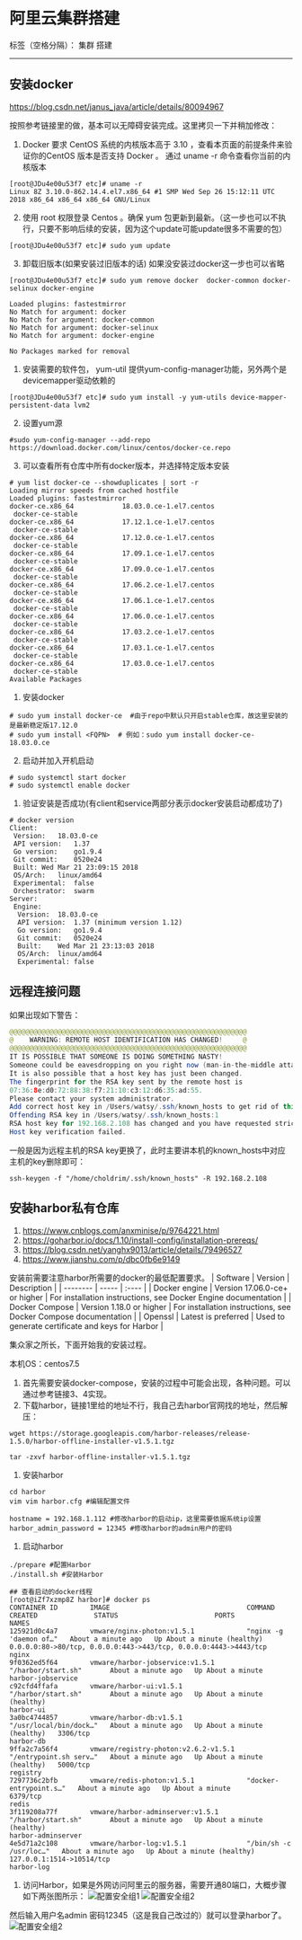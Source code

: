 ﻿# 阿里云集群搭建

标签（空格分隔）： 集群  搭建

---

安装docker
--------
https://blog.csdn.net/janus_java/article/details/80094967

按照参考链接里的做，基本可以无障碍安装完成。这里拷贝一下并稍加修改：

 1. Docker 要求 CentOS 系统的内核版本高于 3.10 ，查看本页面的前提条件来验证你的CentOS 版本是否支持 Docker
    。 通过 uname -r 命令查看你当前的内核版本
```linux
[root@JDu4e00u53f7 etc]# uname -r
Linux 8Z 3.10.0-862.14.4.el7.x86_64 #1 SMP Wed Sep 26 15:12:11 UTC 2018 x86_64 x86_64 x86_64 GNU/Linux
```
 2. 使用 root 权限登录 Centos 。确保 yum 包更新到最新。（这一步也可以不执行，只要不影响后续的安装，因为这个update可能update很多不需要的包）
```linux
[root@JDu4e00u53f7 etc]# sudo yum update
```
 3. 卸载旧版本(如果安装过旧版本的话)  如果没安装过docker这一步也可以省略
```linux
[root@JDu4e00u53f7 etc]# sudo yum remove docker  docker-common docker-selinux docker-engine

Loaded plugins: fastestmirror
No Match for argument: docker
No Match for argument: docker-common
No Match for argument: docker-selinux
No Match for argument: docker-engine

No Packages marked for removal
```
 1. 安装需要的软件包， yum-util 提供yum-config-manager功能，另外两个是devicemapper驱动依赖的
```linux
[root@JDu4e00u53f7 etc]# sudo yum install -y yum-utils device-mapper-persistent-data lvm2
```
 2. 设置yum源
```linux
#sudo yum-config-manager --add-repo https://download.docker.com/linux/centos/docker-ce.repo
```
3. 可以查看所有仓库中所有docker版本，并选择特定版本安装

```linux
# yum list docker-ce --showduplicates | sort -r
Loading mirror speeds from cached hostfile
Loaded plugins: fastestmirror
docker-ce.x86_64            18.03.0.ce-1.el7.centos             docker-ce-stable
docker-ce.x86_64            17.12.1.ce-1.el7.centos             docker-ce-stable
docker-ce.x86_64            17.12.0.ce-1.el7.centos             docker-ce-stable
docker-ce.x86_64            17.09.1.ce-1.el7.centos             docker-ce-stable
docker-ce.x86_64            17.09.0.ce-1.el7.centos             docker-ce-stable
docker-ce.x86_64            17.06.2.ce-1.el7.centos             docker-ce-stable
docker-ce.x86_64            17.06.1.ce-1.el7.centos             docker-ce-stable
docker-ce.x86_64            17.06.0.ce-1.el7.centos             docker-ce-stable
docker-ce.x86_64            17.03.2.ce-1.el7.centos             docker-ce-stable
docker-ce.x86_64            17.03.1.ce-1.el7.centos             docker-ce-stable
docker-ce.x86_64            17.03.0.ce-1.el7.centos             docker-ce-stable
Available Packages
```
 1. 安装docker
```linux
# sudo yum install docker-ce  #由于repo中默认只开启stable仓库，故这里安装的是最新稳定版17.12.0
# sudo yum install <FQPN>  # 例如：sudo yum install docker-ce-18.03.0.ce
```
 2. 启动并加入开机启动

```linux
# sudo systemctl start docker
# sudo systemctl enable docker
```
 1. 验证安装是否成功(有client和service两部分表示docker安装启动都成功了)
```linux
# docker version
Client:
 Version:	18.03.0-ce
 API version:	1.37
 Go version:	go1.9.4
 Git commit:	0520e24
 Built:	Wed Mar 21 23:09:15 2018
 OS/Arch:	linux/amd64
 Experimental:	false
 Orchestrator:	swarm
Server:
 Engine:
  Version:	18.03.0-ce
  API version:	1.37 (minimum version 1.12)
  Go version:	go1.9.4
  Git commit:	0520e24
  Built:	Wed Mar 21 23:13:03 2018
  OS/Arch:	linux/amd64
  Experimental:	false
```

远程连接问题
------
如果出现如下警告：
```java
@@@@@@@@@@@@@@@@@@@@@@@@@@@@@@@@@@@@@@@@@@@@@@@@@@@@@@@@@@@
@    WARNING: REMOTE HOST IDENTIFICATION HAS CHANGED!     @
@@@@@@@@@@@@@@@@@@@@@@@@@@@@@@@@@@@@@@@@@@@@@@@@@@@@@@@@@@@
IT IS POSSIBLE THAT SOMEONE IS DOING SOMETHING NASTY!
Someone could be eavesdropping on you right now (man-in-the-middle attack)!
It is also possible that a host key has just been changed.
The fingerprint for the RSA key sent by the remote host is
07:36:8e:d0:72:88:38:f7:21:10:c3:12:d6:35:ad:55.
Please contact your system administrator.
Add correct host key in /Users/watsy/.ssh/known_hosts to get rid of this message.
Offending RSA key in /Users/watsy/.ssh/known_hosts:1
RSA host key for 192.168.2.108 has changed and you have requested strict checking.
Host key verification failed.
```
一般是因为远程主机的RSA key更换了，此时主要讲本机的known_hosts中对应主机的key删除即可：
```linux
ssh-keygen -f "/home/choldrim/.ssh/known_hosts" -R 192.168.2.108
```

安装harbor私有仓库
------------

 1. https://www.cnblogs.com/anxminise/p/9764221.html
 2. https://goharbor.io/docs/1.10/install-config/installation-prereqs/
 3. https://blog.csdn.net/yanghx9013/article/details/79496527
 4. https://www.jianshu.com/p/dbc0fb6e9149

安装前需要注意harbor所需要的docker的最低配置要求。
| Software        | Version   |  Description  |
| --------   | -----  | :----  |
| Docker engine     | Version 17.06.0-ce+ or higher |   For installation instructions, see Docker Engine documentation     |
| Docker Compose        |   Version 1.18.0 or higher   |   For installation instructions, see Docker Compose documentation  |
| Openssl        |    Latest is preferred   |  Used to generate certificate and keys for Harbor  |

集众家之所长，下面开始我的安装过程。

本机OS：centos7.5

 1. 首先需要安装docker-compose，安装的过程中可能会出现，各种问题。可以通过参考链接3、4实现。
 2. 下载harbor，链接1里给的地址不行，我自己去harbor官网找的地址，然后解压：
```linux
wget https://storage.googleapis.com/harbor-releases/release-1.5.0/harbor-offline-installer-v1.5.1.tgz

tar -zxvf harbor-offline-installer-v1.5.1.tgz
```

 1. 安装harbor
```linux
cd harbor
vim vim harbor.cfg #编辑配置文件

hostname = 192.168.1.112 #修改harbor的启动ip，这里需要依据系统ip设置
harbor_admin_password = 12345 #修改harbor的admin用户的密码
```
 1. 启动harbor
```linux
./prepare #配置Harbor
./install.sh #安装Harbor

## 查看启动的docker线程
[root@iZf7xzmp8Z harbor]# docker ps
CONTAINER ID        IMAGE                                  COMMAND                  CREATED              STATUS                        PORTS                                                              NAMES
125921d0c4a7        vmware/nginx-photon:v1.5.1             "nginx -g 'daemon of…"   About a minute ago   Up About a minute (healthy)   0.0.0.0:80->80/tcp, 0.0.0.0:443->443/tcp, 0.0.0.0:4443->4443/tcp   nginx
9f0362ed5f64        vmware/harbor-jobservice:v1.5.1        "/harbor/start.sh"       About a minute ago   Up About a minute                                                                                harbor-jobservice
c92cfd4ffafa        vmware/harbor-ui:v1.5.1                "/harbor/start.sh"       About a minute ago   Up About a minute (healthy)                                                                      harbor-ui
3a0bc4744857        vmware/harbor-db:v1.5.1                "/usr/local/bin/dock…"   About a minute ago   Up About a minute (healthy)   3306/tcp                                                           harbor-db
9ffa2c7a56f4        vmware/registry-photon:v2.6.2-v1.5.1   "/entrypoint.sh serv…"   About a minute ago   Up About a minute (healthy)   5000/tcp                                                           registry
7297736c2bfb        vmware/redis-photon:v1.5.1             "docker-entrypoint.s…"   About a minute ago   Up About a minute             6379/tcp                                                           redis
3f119208a77f        vmware/harbor-adminserver:v1.5.1       "/harbor/start.sh"       About a minute ago   Up About a minute (healthy)                                                                      harbor-adminserver
4e5d71a2c108        vmware/harbor-log:v1.5.1               "/bin/sh -c /usr/loc…"   About a minute ago   Up About a minute (healthy)   127.0.0.1:1514->10514/tcp                                          harbor-log
```

 1. 访问Harbor，如果是外网访问阿里云的服务器，需要开通80端口，大概步骤如下两张图所示：
![配置安全组1](./image/2020/QQ截图20200317220053.png)
![配置安全组2](./image/2020/QQ截图20200317220155.png)

然后输入用户名admin  密码12345（这是我自己改过的）就可以登录harbor了。
![配置安全组2](./image/2020/QQ截图20200317223645.png)

